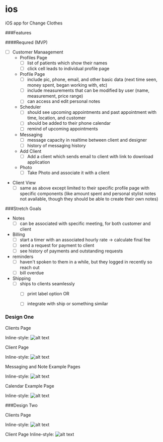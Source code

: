 # ios
iOS app for Change Clothes

###Features

####Requred (MVP)

- [ ] Customer Manaagement
  - Profiles Page
    - [ ] list of patients which show their names
    - [ ] click cell leads to individual profile page
  - Profile Page
    - [ ] include pic, phone, email, and other basic data (next time seen, money spent, began working with, etc)
    - [ ] include measurements that can be modified by user (name, measurement, price range)
    - [ ] can access and edit personal notes 
  - Scheduler
    - [ ] should see upcoming appointments and past appointment with time, location, and customer
    - [ ] should be added to their phone calendar
    - [ ] remind of upcoming appointments
  - Messaging
    - [ ] message capacity in realtime between client and designer
    - [ ] history of messaging history
  - Add Client
    - [ ] Add a client which sends email to client with link to download application
  - Photo
    - [ ] Take Photo and associate it with a client
- Client View
  - [ ] same as above except limited to their specific profile page with specific components (like amount spent and personal stylist notes not available, though they should be able to create their own notes)

###Stretch Goals

- Notes 
  - [ ] can be associated with specific meeting, for both customer and client 
- Billing
  - [ ] start a timer with an associated hourly rate -> calculate final fee
  - [ ] send a request for payment to client
  - [ ] see history of payments and outstanding requests
- reminders
  - [ ] haven't spoken to them in a while, but they logged in recently so reach out
  - [ ] bill overdue
- Shipping
  - [ ] ships to clients seamlessly
    - [ ] print label option
    OR
    - [ ] integrate with ship or something similar


### Design One

Clients Page 

Inline-style: 
![alt text](\Wireframes\DesignOne\IMG_0675.JPG "Logo Title Text 1")


Client Page 

Inline-style: 
![alt text](\Wireframes\DesignOne\IMG_0674.JPG "Logo Title Text 1")

Messaging and Note Example Pages

Inline-style: 
![alt text](\Wireframes\DesigneOne\IMG_0676.JPG "Logo Title Text 1")

Calendar Example Page

Inline-style: 
![alt text](\Wireframes\DesigneOne\IMG_0677.JPG "Logo Title Text 1")

###Design Two

Clients Page

Inline-style: 
![alt text](\Wireframes\DesignTwo\IMG_0679.JPG "Logo Title Text 1")


Client Page
Inline-style: 
![alt text](\Wireframes\DesignTwo\IMG_0680.JPG "Logo Title Text 1")
